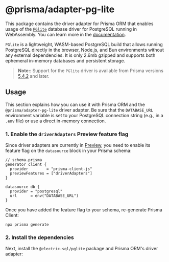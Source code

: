# @prisma/adapter-pg-lite

This package contains the driver adapter for Prisma ORM that enables usage of the [`PGlite`](https://github.com/electric-sql/pglite) database driver for PostgreSQL running in WebAssembly. You can learn more in the [documentation](https://pris.ly/d/adapter-pg-lite).

`PGlite` is a lightweight, WASM-based PostgreSQL build that allows running PostgreSQL directly in the browser, Node.js, and Bun environments without any external dependencies. It is only 2.6mb gzipped and supports both ephemeral in-memory databases and persistent storage.

> **Note:**: Support for the `PGlite` driver is available from Prisma versions [5.4.2](https://github.com/prisma/prisma/releases/tag/5.4.2) and later.

## Usage

This section explains how you can use it with Prisma ORM and the `@prisma/adapter-pg-lite` driver adapter. Be sure that the `DATABASE_URL` environment variable is set to your PostgreSQL connection string (e.g., in a `.env` file) or use a direct in-memory connection.

### 1. Enable the `driverAdapters` Preview feature flag

Since driver adapters are currently in [Preview](/orm/more/releases#preview), you need to enable its feature flag on the `datasource` block in your Prisma schema:

```prisma
// schema.prisma
generator client {
  provider        = "prisma-client-js"
  previewFeatures = ["driverAdapters"]
}

datasource db {
  provider = "postgresql"
  url      = env("DATABASE_URL")
}
```

Once you have added the feature flag to your schema, re-generate Prisma Client:

```
npx prisma generate
```

### 2. Install the dependencies

Next, install the `@electric-sql/pglite` package and Prisma ORM's driver adapter:
